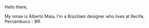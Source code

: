 Hello there,

My nmae is Alberto Maia, I'm a Braziliam designer who lives at Recife, Pernambuco - BR.
